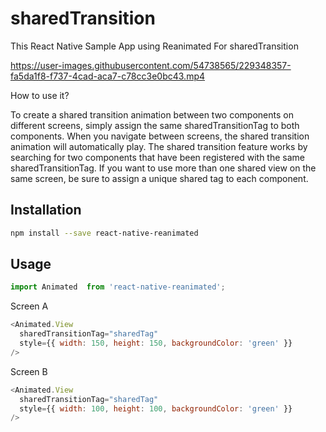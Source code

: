 # sharedTransition
This React Native Sample App using Reanimated For sharedTransition



https://user-images.githubusercontent.com/54738565/229348357-fa5da1f8-f737-4cad-aca7-c78cc3e0bc43.mp4


How to use it?

To create a shared transition animation between two components on different screens, simply assign the same sharedTransitionTag to both components. When you navigate between screens, the shared transition animation will automatically play. The shared transition feature works by searching for two components that have been registered with the same sharedTransitionTag. If you want to use more than one shared view on the same screen, be sure to assign a unique shared tag to each component.


## Installation
```sh
npm install --save react-native-reanimated
```


## Usage
```js
import Animated  from 'react-native-reanimated';
```

Screen A
```js
<Animated.View
  sharedTransitionTag="sharedTag"
  style={{ width: 150, height: 150, backgroundColor: 'green' }}
/>
```
Screen B
```js
<Animated.View
  sharedTransitionTag="sharedTag"
  style={{ width: 100, height: 100, backgroundColor: 'green' }}
/>
```


